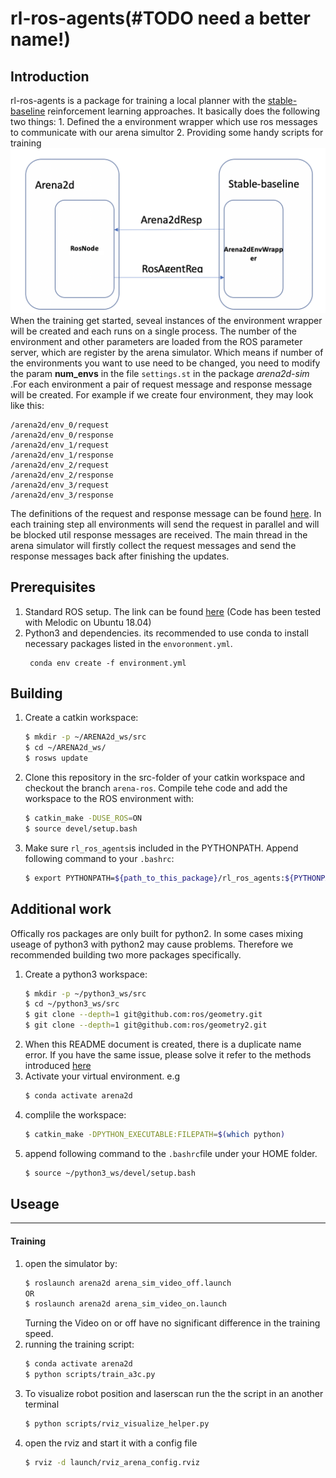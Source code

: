# rl-ros-agents(#TODO need a better name!)
## Introduction
rl-ros-agents is a package for training a local planner with the [stable-baseline](https://github.com/hill-a/stable-baselines) reinforcement learning approaches. It basically does the following two things:
    1. Defined the a environment wrapper which use ros messages to communicate with our arena simultor 
    2. Providing some handy scripts for training
![Working manner](/img/Working_manner_rl_ros_agent.png)
When the training get started, seveal instances of the environment wrapper will be created and each runs on a single process. The number of the environment and other parameters are loaded from the ROS parameter server, which are register by the arena simulator. Which means if number of the environments you want to use need to be changed, you need to modify the param **num_envs** in the file `settings.st` in the package *arena2d-sim*  .For each environment a pair of request message and response message will be created. For example if we create four environment, they may look like this:
```
/arena2d/env_0/request
/arena2d/env_0/response
/arena2d/env_1/request
/arena2d/env_1/response
/arena2d/env_2/request
/arena2d/env_2/response
/arena2d/env_3/request
/arena2d/env_3/response
```
The definitions of the request and response message can be found [here](../arena2d_msgs/msg). In each training step all environments will send the request in parallel and will be blocked util response messages are received. The main thread in the arena simulator will firstly collect the request messages and send the response messages back after finishing the updates.

## Prerequisites
1. Standard ROS setup. The link can be found [here](http://wiki.ros.org/melodic/Installation/Ubuntu) (Code has been tested with Melodic on Ubuntu 18.04)
2. Python3 and dependencies. its recommended to use conda to install necessary packages listed in the `envoronment.yml`.
    ```
     conda env create -f environment.yml
    ```
## Building
1. Create a catkin workspace:
    ```bash
    $ mkdir -p ~/ARENA2d_ws/src
    $ cd ~/ARENA2d_ws/
    $ rosws update
    ```
2. Clone this repository in the src-folder of your catkin workspace and checkout the branch `arena-ros`. Compile tehe code and add the workspace to the ROS environment with:
    ```bash
    $ catkin_make -DUSE_ROS=ON
    $ source devel/setup.bash
    ```
3. Make sure `rl_ros_agents`is included in the PYTHONPATH. Append following command to your `.bashrc`:
    ```bash
    $ export PYTHONPATH=${path_to_this_package}/rl_ros_agents:${PYTHONPATH}
    ```
## Additional work
Offically ros packages are only built for python2. In some cases mixing useage of python3 with python2 may cause problems. Therefore we recommended building two more packages specifically.
1. Create a python3 workspace:
    ```bash
    $ mkdir -p ~/python3_ws/src
    $ cd ~/python3_ws/src
    $ git clone --depth=1 git@github.com:ros/geometry.git
    $ git clone --depth=1 git@github.com:ros/geometry2.git
    ``` 
2. When this README document is created, there is a duplicate name error. If you have the same issue, please solve it 
refer to the methods introduced [here](https://github.com/ros/geometry/issues/213#issuecomment-643552794)
3. Activate your virtual environment. e.g
    ```bash
    $ conda activate arena2d
    ```
4. complile the workspace:
    ```bash
    $ catkin_make -DPYTHON_EXECUTABLE:FILEPATH=$(which python)
    ```
5. append following command to the `.bashrc`file under your HOME folder.
    ```bash
    $ source ~/python3_ws/devel/setup.bash
    ```

## Useage
---
#### Training
1. open the simulator by:
    ```bash
    $ roslaunch arena2d arena_sim_video_off.launch
    OR
    $ roslaunch arena2d arena_sim_video_on.launch 
    ```
    Turning the Video on or off have no significant difference in the training speed.
2. running the training script:
    ```bash
    $ conda activate arena2d
    $ python scripts/train_a3c.py
    ```
3. To visualize robot position and laserscan run the the script in an another terminal
    ```bash
    $ python scripts/rviz_visualize_helper.py
    ```
4. open the rviz and start it with a config file
    ```bash
    $ rviz -d launch/rviz_arena_config.rviz
    ```
